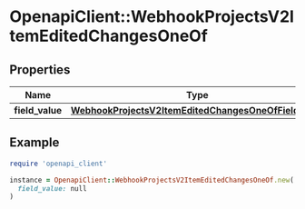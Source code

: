 # OpenapiClient::WebhookProjectsV2ItemEditedChangesOneOf

## Properties

| Name | Type | Description | Notes |
| ---- | ---- | ----------- | ----- |
| **field_value** | [**WebhookProjectsV2ItemEditedChangesOneOfFieldValue**](WebhookProjectsV2ItemEditedChangesOneOfFieldValue.md) |  |  |

## Example

```ruby
require 'openapi_client'

instance = OpenapiClient::WebhookProjectsV2ItemEditedChangesOneOf.new(
  field_value: null
)
```

